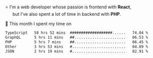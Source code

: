 ⭐ I'm a web developer whose passion is frontend with <b>React</b>,<br/>
&nbsp; &nbsp; &nbsp; but I've also spent a lot of time in backend with <b>PHP</b>.

📅 This month I spent my time on

<!--START_SECTION:waka-->

```txt
TypeScript   58 hrs 52 mins  ###################......   74.04 %
GraphQL      5 hrs 11 mins   ##.......................   06.53 %
PHP          5 hrs 7 mins    ##.......................   06.45 %
Other        3 hrs 53 mins   #........................   04.89 %
JSON         2 hrs 19 mins   #........................   02.91 %
```

<!--END_SECTION:waka-->
